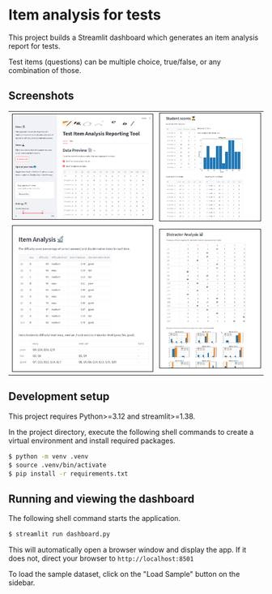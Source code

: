 # Item analysis for tests

This project builds a Streamlit dashboard which generates an item analysis report for tests.

Test items (questions) can be multiple choice, true/false, or any combination of those.

## Screenshots


<table>
  <tr>
    <td> <img src="img/screenshot1.png"  alt="1" width = 100% border=1></td>
    <td><img src="img/screenshot2.png" alt="2" width = 100% border=1></td>
   </tr> 
   <tr>
    <td> <img src="img/screenshot3.png"  alt="1" width = 100% border=1></td>
    <td><img src="img/screenshot4.png" alt="2" width = 100% border=1></td>
  </td>
  </tr>
</table>

## Development setup

This project requires Python>=3.12 and streamlit>=1.38.

In the project directory, execute the following shell commands to create a virtual environment and install required packages.

```bash
$ python -m venv .venv
$ source .venv/bin/activate
$ pip install -r requirements.txt
```

## Running and viewing the dashboard
The following shell command starts the application.

```bash
$ streamlit run dashboard.py
```

This will automatically open a browser window and display the app. If it does not, direct your browser to `http://localhost:8501`

To load the sample dataset, click on the "Load Sample" button on the sidebar.